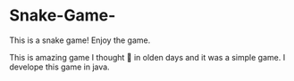 # Snake-Game-
This is a snake game! Enjoy the game.

This is amazing game I thought 💭 in olden days 
and it was a simple game.
I develope this game in java.